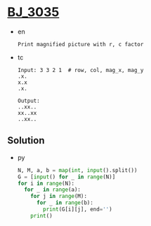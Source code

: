 # [BJ_3035](https://acmicpc.net/problem/3035)

* en

  ```en
  Print magnified picture with r, c factor
  ```

* tc

  ```tc
  Input: 3 3 2 1  # row, col, mag_x, mag_y
  .x.
  x.x
  .x.

  Output:
  ..xx..
  xx..xx
  ..xx..
  ```

## Solution

* py

  ```py
  N, M, a, b = map(int, input().split())
  G = [input() for _ in range(N)]
  for i in range(N):
    for _ in range(a):
      for j in range(M):
        for _ in range(b):
          print(G[i][j], end='')
      print()
  ```
